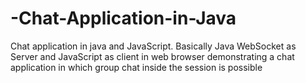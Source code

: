 # -Chat-Application-in-Java
Chat application in java and JavaScript. Basically Java WebSocket as Server and JavaScript as client in web browser demonstrating a chat application in which group chat inside the session is possible

